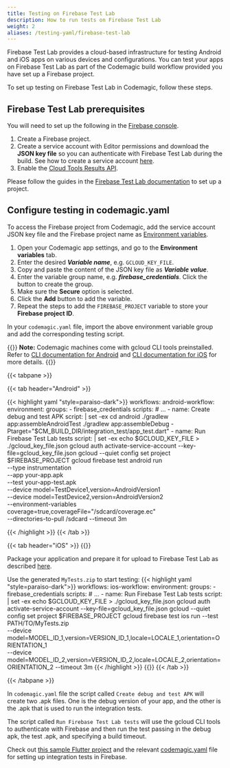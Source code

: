 ```yaml
---
title: Testing on Firebase Test Lab
description: How to run tests on Firebase Test Lab
weight: 2
aliases: /testing-yaml/firebase-test-lab
---
```


Firebase Test Lab provides a cloud-based infrastructure for testing Android and iOS apps on various devices and configurations. You can test your apps on Firebase Test Lab as part of the Codemagic build workflow provided you have set up a Firebase project.

To set up testing on Firebase Test Lab in Codemagic, follow these steps.

## Firebase Test Lab prerequisites

You will need to set up the following in the [Firebase console](https://firebase.google.com/).

1. Create a Firebase project.
2. Create a service account with Editor permissions and download the **JSON key file** so you can authenticate with Firebase Test Lab during the build. See how to create a service account [here](../knowledge-base/google-play-api).
3. Enable the [Cloud Tools Results API](https://console.cloud.google.com/apis/library/toolresults.googleapis.com?pli=1&project=woven-voyage-217607&folder=&organizationId=).

Please follow the guides in the [Firebase Test Lab documentation](https://firebase.google.com/docs/test-lab/?gclid=EAIaIQobChMIs5qVwqW25QIV8iCtBh3DrwyUEAAYASAAEgLFU_D_BwE) to set up a project.

## Configure testing in codemagic.yaml

To access the Firebase project from Codemagic, add the service account JSON key file and the Firebase project name as [Environment variables](../yaml-basic-configuration/configuring-environment-variables).

1. Open your Codemagic app settings, and go to the **Environment variables** tab.
2. Enter the desired **_Variable name_**, e.g. `GCLOUD_KEY_FILE`.
3. Copy and paste the content of the JSON key file as **_Variable value_**.
4. Enter the variable group name, e.g. **_firebase_credentials_**. Click the button to create the group.
5. Make sure the **Secure** option is selected.
6. Click the **Add** button to add the variable.
7. Repeat the steps to add the `FIREBASE_PROJECT` variable to store your **Firebase project ID**.


In your `codemagic.yaml` file, import the above environment variable group and add the corresponding testing script.

{{<notebox>}}
**Note:** Codemagic machines come with gcloud CLI tools preinstalled. Refer to [CLI documentation for Android](https://firebase.google.com/docs/test-lab/android/command-line) and [CLI documentation for iOS](https://firebase.google.com/docs/test-lab/ios/command-line) for more details.
{{</notebox>}}


{{< tabpane >}}

{{< tab header="Android" >}}

{{< highlight yaml "style=paraiso-dark">}}
workflows:
  android-workflow:
  environment:
    groups:
      - firebase_credentials
  scripts:
    # ...
    - name: Create debug and test APK
      script: | 
        set -ex
        cd android
        ./gradlew app:assembleAndroidTest
        ./gradlew app:assembleDebug -Ptarget="$CM_BUILD_DIR/integration_test/app_test.dart"
    - name: Run Firebase Test Lab tests
      script: | 
        set -ex
        echo $GCLOUD_KEY_FILE > ./gcloud_key_file.json
        gcloud auth activate-service-account --key-file=gcloud_key_file.json
        gcloud --quiet config set project $FIREBASE_PROJECT
        gcloud firebase test android run \
          --type instrumentation \
          --app your-app.apk \
          --test your-app-test.apk \
          --device model=TestDevice1,version=AndroidVersion1  \
          --device model=TestDevice2,version=AndroidVersion2  \
          --environment-variables coverage=true,coverageFile="/sdcard/coverage.ec" \
          --directories-to-pull /sdcard
          --timeout 3m

{{< /highlight >}}
{{< /tab >}}


{{< tab header="iOS" >}}
{{<markdown>}}

Package your application and prepare it for upload to Firebase Test Lab as described [here](https://firebase.google.com/docs/test-lab/ios/run-xctest#package-app).

Use the generated `MyTests.zip` to start testing:
{{< highlight yaml "style=paraiso-dark">}}
workflows:
  ios-workflow:
  environment:
    groups:
      - firebase_credentials
  scripts:
    # ...
    - name: Run Firebase Test Lab tests
      script: | 
        set -ex
        echo $GCLOUD_KEY_FILE > ./gcloud_key_file.json
        gcloud auth activate-service-account --key-file=gcloud_key_file.json
        gcloud --quiet config set project $FIREBASE_PROJECT
        gcloud firebase test ios run --test PATH/TO/MyTests.zip \
          --device model=MODEL_ID_1,version=VERSION_ID_1,locale=LOCALE_1,orientation=ORIENTATION_1 \
          --device model=MODEL_ID_2,version=VERSION_ID_2,locale=LOCALE_2,orientation=ORIENTATION_2
          --timeout 3m
{{< /highlight >}}
{{</markdown>}}
{{< /tab >}}

{{< /tabpane >}}

In `codemagic.yaml` file the script called `Create debug and test APK` will create two .apk files. One is the debug version of your app, and the other is the .apk that is used to run the integration tests.

The script called `Run Firebase Test Lab tests` will use the gcloud CLI tools to authenticate with Firebase and then run the test passing in the debug apk, the test .apk, and specifying a build timeout.

Check out [this sample Flutter project](https://github.com/codemagic-ci-cd/codemagic-sample-projects/tree/main/flutter/flutter-integration-tests-demo-project) and the relevant [codemagic.yaml](https://github.com/codemagic-ci-cd/codemagic-sample-projects/blob/main/flutter/flutter-integration-tests-demo-project/codemagic.yaml) file for setting up integration tests in Firebase.
